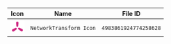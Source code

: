 | Icon | Name | File ID |
| ---  | ---  | ---     |
| ![](NetworkTransform%20Icon.png) | `NetworkTransform Icon` | `4983861924774258628` |
